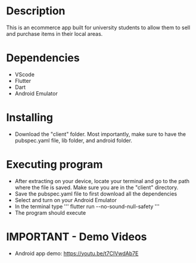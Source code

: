 # Description
This is an ecommerce app built for university students to allow them to sell and purchase items in their local areas.

# Dependencies
- VScode
- Flutter
- Dart
- Android Emulator
# Installing
- Download the "client" folder. Most importantly, make sure to have the pubspec.yaml file, lib folder, and android folder.
# Executing program
- After extracting on your device, locate your terminal and go to the path where the file is saved. Make sure you are in the "client" directory.
- Save the pubspec.yaml file to first download all the dependencies
- Select and turn on your Android Emulator
- In the terminal type
''' flutter run --no-sound-null-safety '''
- The program should execute
# IMPORTANT - Demo Videos
- Android app demo: https://youtu.be/t7CIVwdAb7E
